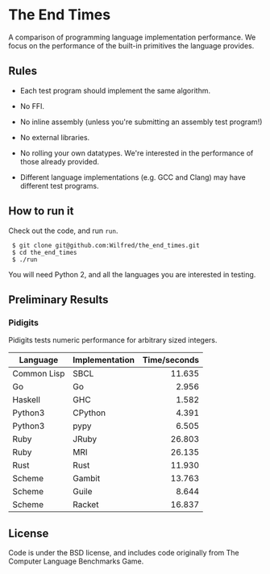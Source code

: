 # The End Times

A comparison of programming language implementation performance. We
focus on the performance of the built-in primitives the language provides.

## Rules

* Each test program should implement the same algorithm.

* No FFI.

* No inline assembly (unless you're submitting an assembly test program!)

* No external libraries.

* No rolling your own datatypes. We're interested in the performance
  of those already provided.

* Different language implementations (e.g. GCC and Clang) may have
  different test programs.

## How to run it

Check out the code, and run `run`.

     $ git clone git@github.com:Wilfred/the_end_times.git
     $ cd the_end_times
     $ ./run

You will need Python 2, and all the languages you are interested in testing.

## Preliminary Results

### Pidigits

Pidigits tests numeric performance for arbitrary sized integers.

| Language | Implementation | Time/seconds |
|----------|----------------|-------------:|
| Common Lisp | SBCL | 11.635 |
| Go | Go | 2.956 |
| Haskell | GHC | 1.582 |
| Python3 | CPython | 4.391 |
| Python3 | pypy | 6.505 |
| Ruby | JRuby | 26.803 |
| Ruby | MRI | 26.135 |
| Rust | Rust | 11.930 |
| Scheme | Gambit | 13.763 |
| Scheme | Guile | 8.644 |
| Scheme | Racket | 16.837 |

## License

Code is under the BSD license, and includes code originally from The
Computer Language Benchmarks Game.

